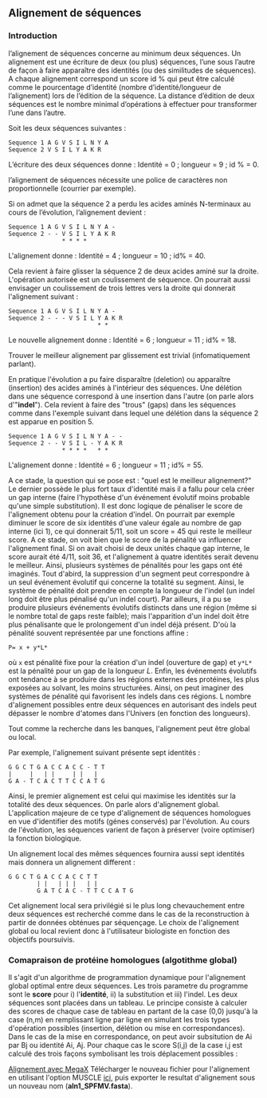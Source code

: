## Alignement de séquences
### Introduction
l’alignement de séquences concerne au minimum deux séquences. Un alignement est une écriture de deux (ou plus) séquences, l’une sous l’autre de façon à faire apparaître des identités (ou des similitudes de séquences). A chaque alignement correspond un score id % qui peut être calculé comme le pourcentage d’identité (nombre d’identité/longueur de l’alignement) lors de l’édition de la séquence.
La distance d’édition de deux séquences est le nombre minimal d’opérations à effectuer pour transformer l’une dans l’autre.

Soit les deux séquences suivantes :
```
Sequence 1 A G V S I L N Y A
Sequence 2 V S I L Y A K R
```
L’écriture des deux séquences donne : Identité = 0 ; longueur = 9 ; id % = 0.

l’alignement de séquences nécessite une police de caractères non proportionnelle (courrier par exemple).

Si on admet que la séquence 2 a perdu les acides aminés N-terminaux au cours de l’évolution, l’alignement devient : 

```
Sequence 1 A G V S I L N Y A -
Sequence 2 - - V S I L Y A K R
               * * * *
```

L'alignement donne : Identité = 4 ; longueur = 10 ; id% = 40.

Cela revient à faire glisser la séquence 2 de deux acides aminé sur la droite. L'opération autorisée est un coulissement de séquence. On pourrait aussi envisager un coulissement de trois lettres vers la droite qui donnerait l'alignement suivant :

```
Sequence 1 A G V S I L N Y A -
Sequence 2 - - - V S I L Y A K R
                         * *
```
Le nouvelle alignement donne : Identité = 6 ; longueur = 11 ; id% = 18.

Trouver le meilleur alignement par glissement est trivial (infomatiquement parlant).

En pratique l'évolution a pu faire disparaître (deletion) ou apparaître (insertion) des acides aminés à l'intérieur des séquences. Une délétion dans une séquence correspond à une insertion dans l'autre (on parle alors d'"**indel**"). Cela revient à faire des "trous" (gaps) dans les séquences comme dans l'exemple suivant dans lequel une délétion dans la séquence 2 est apparue en position 5.

```
Sequence 1 A G V S I L N Y A - -
Sequence 2 - - V S I L - Y A K R
               * * * *   * *
```
L'alignement donne : Identité = 6 ; longueur = 11 ; id% = 55.

A ce stade, la question qui se pose est : "quel est le meilleur alignement?" Le dernier possède le plus fort taux d'identité mais il a fallu pour cela créer un gap interne (faire l'hypothèse d'un événement évolutif moins probable qu'une simple substitution). Il est donc logique de pénaliser le score de l'alignement obtenu pour la création d'indel. On pourrait par exemple diminuer le score de six identités d'une valeur égale au nombre de gap interne (ici 1), ce qui donnerait 5/11, soit un score = 45 qui reste le meilleur score. A ce stade, on voit bien que le score de la pénalité va influencer l'alignement final. Si on avait choisi de deux unités chaque gap interne, le score aurait été 4/11, soit 36, et l'alignement à quatre identités serait devenu le meilleur. Ainsi, plusieurs systèmes de pénalités pour les gaps ont été imaginés. Tout d'abird, la suppression d'un segment peut correspondre à un seul événement évolutif qui concerne la totalité su segment. Ainsi, le système de pénalité doit prendre en compte la longueur de l'indel (un indel long doit être plus pénalisé qu'un indel court). Par ailleurs, il a pu se produire plusieurs événements évolutifs distincts dans une région (même si le nombre total de gaps reste faible); mais l'apparition d'un indel doit être plus pénalisante que le prolongement d'un indel déjà présent. D'où la pénalité souvent représentée par une fonctions affine :

```
P= x + y*L*
```

où `x` est pénalité fixe pour la création d'un indel (ouverture de gap) et `y*L*` est la pénalité pour un gap de la longueur *L*. Enfin, les événements évolutifs ont tendance à se produire dans les régions externes des protéines, les plus exposées au solvant, les moins structurées. Ainsi, on peut imaginer des systèmes de pénalité qui favorisent les indels dans ces régions. L nombre d'alignement possibles entre deux séquences en autorisant des indels peut dépasser le nombre d'atomes dans l'Univers (en fonction des longueurs).

Tout comme la recherche dans les banques, l'alignement peut être global ou local.

Par exemple, l'alignement suivant présente sept identités :
```
G G C T G A C C A C C - T T
|     |   | |     | |   |
G A - T C A C T T C C A T G
```

Ainsi, le premier alignement est celui qui maximise les identités sur la totalité des deux séquences. On parle alors d'alignement global. L'application majeure de ce type d'alignement de séquences homologues en vue d'identifier des motifs (génes conservés) par l'évolution. Au cours de l'évolution, les séquences varient de façon à préserver (voire optimiser) la fonction biologique.

Un alignement local des mêmes séquences fournira aussi sept identités mais donnera un alignement different :

```
G G C T G A C C A C C T T
        | |   | | |   | |
        G A T C A C - T T C C A T G 
```

Cet alignement local sera privilégié si le plus long chevauchement entre deux séquences est recherché comme dans le cas de la reconstruction à partir de données obténues par séquençage. Le choix de l'alignement global ou local revient donc à l'utilisateur biologiste en fonction des objectifs poursuivis.

### Comapraison de protéine homologues (algotithme global)

Il s'agit d'un algorithme de programmation dynamique pour l'alignement global optimal entre deux séquences. Les trois parametre du programme sont le **score** pour i) l'**identité**, ii) la substitution et iii) l'indel. Les deux séquences sont placées dans un tableau. Le principe consiste à calculer des scores de chaque case de tableau en partant de la case (0,0) jusqu'à la case (n,m) en remplissant ligne par ligne en simulant les trois types d'opération possibles (insertion, délétion ou mise en correspondances). Dans le cas de la mise en correspondance, on peut avoir subsitution de Ai par Bj ou identité Ai, Aj. Pour chaque cas le score S(i,j) de la case i,j est calculé des trois façons symbolisant les trois déplacement possibles :

[Alignement avec MegaX](https://github.com/Ezechiel-Tibiri/Cours_bioinformatique_2020/blob/main/data.zip)
Télécharger le nouveau fichier pour l'alignement en utilisant l'option MUSCLE [ici](https://github.com/Ezechiel-Tibiri/Cours_bioinformatique_2020/blob/main/data_new.zip), puis exporter le resultat d'alignement sous un nouveau nom (**aln1_SPFMV.fasta**).
